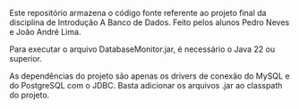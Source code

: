 Este repositório armazena o código fonte referente ao projeto final da disciplina de Introdução A Banco de Dados.
Feito pelos alunos Pedro Neves e João André Lima.

Para executar o arquivo DatabaseMonitor.jar, é necessário o Java 22 ou superior. 

As dependências do projeto são apenas os drivers de conexão do MySQL e do PostgreSQL com o JDBC. Basta adicionar os arquivos .jar ao classpath do projeto.
